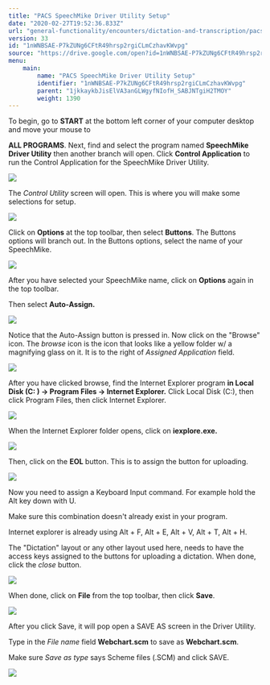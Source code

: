 ```yaml
---
title: "PACS SpeechMike Driver Utility Setup"
date: "2020-02-27T19:52:36.833Z"
url: "general-functionality/encounters/dictation-and-transcription/pacs-speechmike-driver-utility-setup.html"
version: 33
id: "1nWNBSAE-P7kZUNg6CFtR49hrsp2rgiCLmCzhavKWvpg"
source: "https://drive.google.com/open?id=1nWNBSAE-P7kZUNg6CFtR49hrsp2rgiCLmCzhavKWvpg"
menu:
    main:
        name: "PACS SpeechMike Driver Utility Setup"
        identifier: "1nWNBSAE-P7kZUNg6CFtR49hrsp2rgiCLmCzhavKWvpg"
        parent: "1jkkaykbJisElVA3anGLWgyfNIofH_SABJNTgiH2TMOY"
        weight: 1390
---
```

To begin, go to **START** at the bottom left corner of your computer desktop and move your mouse to

**ALL PROGRAMS**. Next, find and select the program named **SpeechMike Driver Utility** then another branch will open. Click **Control Application** to run the Control Application for the SpeechMike Driver Utility.

![](https://lh4.googleusercontent.com/YPxexTYSrdroeaZRecqw4H0GcDAn2zD7b8IVJ6Q0C39BztvQYZVkSdnx1-cEUjf7lVD0Bc99fO_neMo-yRMFVrmcSVGuMPyh020zR-WUOYgj1J7njlhMVfCbKjISYgTVr7IxzYj2JcmY0crq0w)

The *Control Utility* screen will open. This is where you will make some selections for setup.

![](https://lh4.googleusercontent.com/gYHIC8Tg6fUzTlUOJkRuzclAA_0O2xzlA8bt4JdJmPjrhskxiyfIAtAe-KhYSOBjrGL0dwOzlVth3SrikvZeLc2l-Jz9m0H34EloaAfcwevbWMM_eOx-r5JpVbv_HV_YpqTQM9qKD-F9S15AEg)

Click on **Options** at the top toolbar, then select **Buttons**. The Buttons options will branch out. In the Buttons options, select the name of your SpeechMike.

![](https://lh4.googleusercontent.com/5OicOHzqLnqETXWVjUg3n0q0quLZGdLD2_qJZwo8pX0djCTOsg9FFBWl4JyAWYaCyLJvdQd8DlIbRJbRooy9MQOxDldDmHLsc9Amw0fyXTIg3ZEzk4avohBU9bANu2y857JvpzG6XahoMygdCQ)

After you have selected your SpeechMike name, click on **Options** again in the top toolbar.

Then select **Auto-Assign.**

![](https://lh4.googleusercontent.com/H5AlJuCdhJI9hqvaeedDWJ9mVgkHhXtihWxxpRW58gtBQFHPxq_kP9SyosJmoMDQPKVLMvdX-_E3Gd5Rmenyar8o6OL2Fe88dC-GYqO1xxjcemIrOx9NVOa-uyjZQXu4ijR8n2dFxcXse1GNGw)

Notice that the Auto-Assign button is pressed in. Now click on the "Browse" icon. The *browse* icon is the icon that looks like a yellow folder w/ a magnifying glass on it. It is to the right of *Assigned Application* field.

![](https://lh6.googleusercontent.com/AUjLgf2Wl36wpo_OfYvDMIzh-YVdCdQ674vpGJhSN4hzEYkOtqwgxIUtNqbd3sOzj3avZ0xssDnEqxRXtrM8fygUCnOHHV3ZjxpAbbf14Rr1pGKHGIUszY0qSrKbYWcA0Y_Zzqf60ADzR_CgfQ)

After you have clicked browse, find the Internet Explorer program **in Local Disk (C: ) -> Program Files -> Internet Explorer.** Click Local Disk (C:), then click Program Files, then click Internet Explorer.

![](https://lh6.googleusercontent.com/pAYM2nbcHNFlRdfoWCuafpiHTns68xkLDU0Fa5POH78Ari6NLoa08Khm6vREiMvuuhNS_lgHkB-4Bto26ZKHw0Bnb3H0veaEDIOpYqgPHzqKrwtdPizBsiR6G2F7GdDkmwrXajzcpEkMY1UutA)

When the Internet Explorer folder opens, click on **iexplore.exe.**

![](https://lh5.googleusercontent.com/W6nXkeDsXMGQCcn5A7H-H_NlJdK2vIzh-I5apKiB2g-CbbO2dh0G0-vD6tHQWCatCMzsQtPJQGik_-ptiv6_13_EGT-rOR08fct2GiwEg9QktbYBJO9Qw-G5iFH24FbLezzc32kZHI_n1NoeMA)

Then, click on the **EOL** button. This is to assign the button for uploading.

![](https://lh6.googleusercontent.com/vgFAi_qAstc8AwNl50WJPICd_cjIxlzOwisNdnFY2ViXmcdvAka6-V014up4K0UWze-K0iEu3N1BaQiXclwqWIbDesPwVcQnRRXT7aLbPnilxQeeONdMA2HbJ2INNlNYSykTobCkYLVyRAdb2A)

Now you need to assign a Keyboard Input command. For example hold the Alt key down with U.

Make sure this combination doesn't already exist in your program.

Internet explorer is already using Alt + F, Alt + E, Alt + V, Alt + T, Alt + H.

The "Dictation" layout or any other layout used here, needs to have the access keys assigned to the buttons for uploading a dictation. When done, click the *close* button.

![](https://lh4.googleusercontent.com/ZLPzT9GTJzI9gypstD0lVWXVoKOxDo8zhUyXaf3ry6WRUkXf7GS5fqQpUT6PfwgFrT6q5VomCDU8AZyoisgRv8G0w0U2Q-FLaC9OF8p6NoEpojN9hkVzyjLYq6KreUjgHVkw-s8ZhRfNXHXpuA)

When done, click on **File** from the top toolbar, then click **Save**.

![](https://lh3.googleusercontent.com/H4kf9_iJn-iANhbDIYs2gvAoJIFkP9bcKOZ_R39KEbADs413GE9C1HWt5JUNU0OUbpUv9HSnWK9Y3AO7YZszd-yn8eB6xj_4YZ7fc99uNpO2r4Cg0x8mH1fH3ycORzceTkCPT38T9DINEAvlWw)

After you click Save, it will pop open a SAVE AS screen in the Driver Utility.

Type in the *File name* field **Webchart.scm** to save as **Webchart.scm**.

Make sure *Save as type* says Scheme files (.SCM) and click SAVE.

![](https://lh5.googleusercontent.com/HsPMc-cyL2B9ygPjJgIzjhifmPaTJP2GvFAYQlCuZe1JNWRC5CiQV4HOS3k5kiFJHXSxMekp4v9rW_x5m-T3177KndFa5ZeHDLm00qmLVhQbFWfIan01KjpJ-13lo7uBiIR2GHCVvoS4wP_Rdw)

